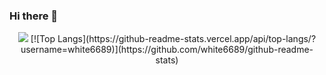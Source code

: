 ### Hi there 👋

<!--
**white6689/white6689** is a ✨ _special_ ✨ repository because its `README.md` (this file) appears on your GitHub profile.

Here are some ideas to get you started:

- 🔭 I’m currently working on ...
- 🌱 I’m currently learning ...
- 👯 I’m looking to collaborate on ...
- 🤔 I’m looking for help with ...
- 💬 Ask me about ...
- 📫 How to reach me: ...
- 😄 Pronouns: ...
- ⚡ Fun fact: ...
-->
<div align=center>
 <img src="http://mazandi.herokuapp.com/api?handle=white6689&theme=warm"/>
 [![Top Langs](https://github-readme-stats.vercel.app/api/top-langs/?username=white6689)](https://github.com/white6689/github-readme-stats)
</div>
